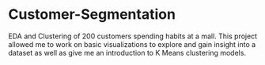 # Customer-Segmentation
EDA and Clustering of 200 customers spending habits at a mall. This project allowed me to work on basic visualizations to explore and gain insight into a dataset as well as give me an introduction to K Means clustering models.
